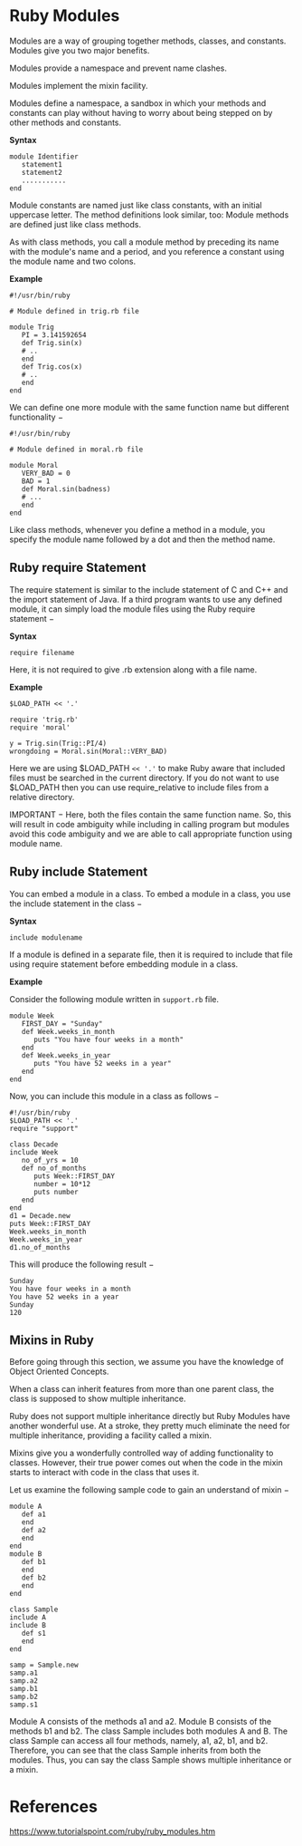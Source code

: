 # Ruby Modules

Modules are a way of grouping together methods, classes, and constants. Modules give you two major benefits.

Modules provide a namespace and prevent name clashes.

Modules implement the mixin facility.

Modules define a namespace, a sandbox in which your methods and constants can play without having to worry about being stepped on by other methods and constants.

**Syntax**
```
module Identifier
   statement1
   statement2
   ...........
end
```
Module constants are named just like class constants, with an initial uppercase letter. The method definitions look similar, too: Module methods are defined just like class methods.

As with class methods, you call a module method by preceding its name with the module's name and a period, and you reference a constant using the module name and two colons.

**Example**
```
#!/usr/bin/ruby

# Module defined in trig.rb file

module Trig
   PI = 3.141592654
   def Trig.sin(x)
   # ..
   end
   def Trig.cos(x)
   # ..
   end
end
```
We can define one more module with the same function name but different functionality −
```
#!/usr/bin/ruby

# Module defined in moral.rb file

module Moral
   VERY_BAD = 0
   BAD = 1
   def Moral.sin(badness)
   # ...
   end
end
```
Like class methods, whenever you define a method in a module, you specify the module name followed by a dot and then the method name.

## Ruby require Statement
The require statement is similar to the include statement of C and C++ and the import statement of Java. If a third program wants to use any defined module, it can simply load the module files using the Ruby require statement −

**Syntax**
```
require filename
```
Here, it is not required to give .rb extension along with a file name.

**Example**
```
$LOAD_PATH << '.'

require 'trig.rb'
require 'moral'

y = Trig.sin(Trig::PI/4)
wrongdoing = Moral.sin(Moral::VERY_BAD)
```
Here we are using $LOAD_PATH `<< '.'` to make Ruby aware that included files must be searched in the current directory. If you do not want to use $LOAD_PATH then you can use require_relative to include files from a relative directory.

IMPORTANT − Here, both the files contain the same function name. So, this will result in code ambiguity while including in calling program but modules avoid this code ambiguity and we are able to call appropriate function using module name.

## Ruby include Statement
You can embed a module in a class. To embed a module in a class, you use the include statement in the class −

**Syntax**
```
include modulename
```
If a module is defined in a separate file, then it is required to include that file using require statement before embedding module in a class.

**Example**

Consider the following module written in `support.rb` file.
```
module Week
   FIRST_DAY = "Sunday"
   def Week.weeks_in_month
      puts "You have four weeks in a month"
   end
   def Week.weeks_in_year
      puts "You have 52 weeks in a year"
   end
end
```
Now, you can include this module in a class as follows −
```
#!/usr/bin/ruby
$LOAD_PATH << '.'
require "support"

class Decade
include Week
   no_of_yrs = 10
   def no_of_months
      puts Week::FIRST_DAY
      number = 10*12
      puts number
   end
end
d1 = Decade.new
puts Week::FIRST_DAY
Week.weeks_in_month
Week.weeks_in_year
d1.no_of_months
```
This will produce the following result −
```
Sunday
You have four weeks in a month
You have 52 weeks in a year
Sunday
120
```
## Mixins in Ruby
Before going through this section, we assume you have the knowledge of Object Oriented Concepts.

When a class can inherit features from more than one parent class, the class is supposed to show multiple inheritance.

Ruby does not support multiple inheritance directly but Ruby Modules have another wonderful use. At a stroke, they pretty much eliminate the need for multiple inheritance, providing a facility called a mixin.

Mixins give you a wonderfully controlled way of adding functionality to classes. However, their true power comes out when the code in the mixin starts to interact with code in the class that uses it.

Let us examine the following sample code to gain an understand of mixin −
```
module A
   def a1
   end
   def a2
   end
end
module B
   def b1
   end
   def b2
   end
end

class Sample
include A
include B
   def s1
   end
end

samp = Sample.new
samp.a1
samp.a2
samp.b1
samp.b2
samp.s1
```

Module A consists of the methods a1 and a2. Module B consists of the methods b1 and b2. The class Sample includes both modules A and B. The class Sample can access all four methods, namely, a1, a2, b1, and b2. Therefore, you can see that the class Sample inherits from both the modules. Thus, you can say the class Sample shows multiple inheritance or a mixin.

# References
https://www.tutorialspoint.com/ruby/ruby_modules.htm
